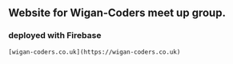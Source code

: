 ## Website for Wigan-Coders meet up group.

### deployed with Firebase

```
[wigan-coders.co.uk](https://wigan-coders.co.uk)
```